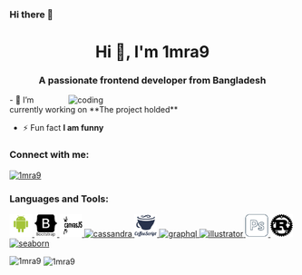 ### Hi there 👋
<h1 align="center">Hi 👋, I'm 1mra9</h1>
<h3 align="center">A passionate frontend developer from Bangladesh</h3>
<img align="right" alt="coding" width="400" scr="https://www.google.com/imgres?imgurl=https%3A%2F%2Fstatic.wixstatic.com%2Fmedia%2Fbbe642_62414e50bef34ce28db1afabf55f17ec~mv2.gif&tbnid=HtOdKVYyAYHVSM&vet=12ahUKEwj10Iyro-SDAxWtUGwGHSZuCucQMyguegUIARCPAg..i&imgrefurl=https%3A%2F%2Fwww.codeyourcareer.com%2Fweb-development&docid=ecKa25lukd3qqM&w=500&h=500&q=animated%20coding%20gif&client=ms-android-walton&ved=2ahUKEwj10Iyro-SDAxWtUGwGHSZuCucQMyguegUIARCPAg">
- 🔭 I’m currently working on **The project holded**

- ⚡ Fun fact **I am funny**

<h3 align="left">Connect with me:</h3>
<p align="left">
<a href="https://fb.com/1mra9" target="blank"><img align="center" src="https://raw.githubusercontent.com/rahuldkjain/github-profile-readme-generator/master/src/images/icons/Social/facebook.svg" alt="1mra9" height="30" width="40" /></a>
</p>

<h3 align="left">Languages and Tools:</h3>
<p align="left"> <a href="https://developer.android.com" target="_blank" rel="noreferrer"> <img src="https://raw.githubusercontent.com/devicons/devicon/master/icons/android/android-original-wordmark.svg" alt="android" width="40" height="40"/> </a> <a href="https://getbootstrap.com" target="_blank" rel="noreferrer"> <img src="https://raw.githubusercontent.com/devicons/devicon/master/icons/bootstrap/bootstrap-plain-wordmark.svg" alt="bootstrap" width="40" height="40"/> </a> <a href="https://canvasjs.com" target="_blank" rel="noreferrer"> <img src="https://raw.githubusercontent.com/Hardik0307/Hardik0307/master/assets/canvasjs-charts.svg" alt="canvasjs" width="40" height="40"/> </a> <a href="https://cassandra.apache.org/" target="_blank" rel="noreferrer"> <img src="https://www.vectorlogo.zone/logos/apache_cassandra/apache_cassandra-icon.svg" alt="cassandra" width="40" height="40"/> </a> <a href="https://offeescript.org" target="_blank" rel="noreferrer"> <img src="https://raw.githubusercontent.com/devicons/devicon/master/icons/coffeescript/coffeescript-original-wordmark.svg" alt="coffeescript" width="40" height="40"/> </a> <a href="https://graphql.org" target="_blank" rel="noreferrer"> <img src="https://www.vectorlogo.zone/logos/graphql/graphql-icon.svg" alt="graphql" width="40" height="40"/> </a> <a href="https://www.adobe.com/in/products/illustrator.html" target="_blank" rel="noreferrer"> <img src="https://www.vectorlogo.zone/logos/adobe_illustrator/adobe_illustrator-icon.svg" alt="illustrator" width="40" height="40"/> </a> <a href="https://www.photoshop.com/en" target="_blank" rel="noreferrer"> <img src="https://raw.githubusercontent.com/devicons/devicon/master/icons/photoshop/photoshop-line.svg" alt="photoshop" width="40" height="40"/> </a> <a href="https://www.rust-lang.org" target="_blank" rel="noreferrer"> <img src="https://raw.githubusercontent.com/devicons/devicon/master/icons/rust/rust-plain.svg" alt="rust" width="40" height="40"/> </a> <a href="https://seaborn.pydata.org/" target="_blank" rel="noreferrer"> <img src="https://seaborn.pydata.org/_images/logo-mark-lightbg.svg" alt="seaborn" width="40" height="40"/> </a> </p>

<p><img align="left" src="https://github-readme-stats.vercel.app/api/top-langs?username=1mra9&show_icons=true&locale=en&layout=compact" alt="1mra9" /></p>

<p>&nbsp;<img align="center" src="https://github-readme-stats.vercel.app/api?username=1mra9&show_icons=true&locale=en" alt="1mra9" /></p>
<!--
**1mra9/1mra9** is a ✨ _special_ ✨ repository because its `README.md` (this file) appears on your GitHub profile.

Here are some ideas to get you started:

- 🔭 I’m currently working on ...
- 🌱 I’m currently learning ...
- 👯 I’m looking to collaborate on ...
- 🤔 I’m looking for help with ...
- 💬 Ask me about ...
- 📫 How to reach me: ...
- 😄 Pronouns: ...
- ⚡ Fun fact: ...
-->
